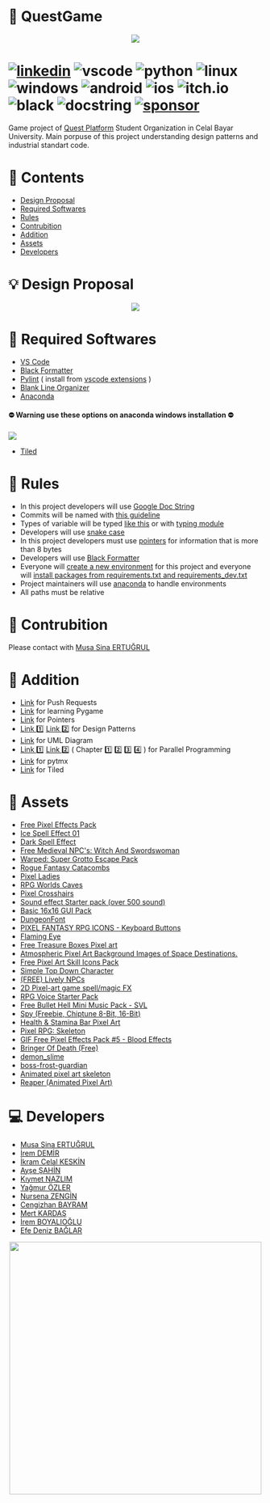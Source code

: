 # :robot: QuestGame

<p align="center">
  <img src="https://github.com/Musa-Sina-Ertugrul/QuestGame/blob/main/.img/quest_logo.png" />
</p>

# [![linkedin](https://img.shields.io/badge/LinkedIn-0077B5?style=for-the-badge&logo=linkedin&logoColor=white)](https://www.linkedin.com/company/quest-platform1) ![vscode](https://img.shields.io/badge/VSCode-0078D4?style=for-the-badge&logo=visual%20studio%20code&logoColor=white) ![python](https://img.shields.io/badge/Python_3.11-FFD43B?style=for-the-badge&logo=python&logoColor=blue) ![linux](https://img.shields.io/badge/Linux-FCC624?style=for-the-badge&logo=linux&logoColor=black) ![windows](https://img.shields.io/badge/Windows-0078D6?style=for-the-badge&logo=windows&logoColor=white) ![android](https://img.shields.io/badge/Android-3DDC84.svg?style=for-the-badge&logo=Android&logoColor=white) ![ios](https://img.shields.io/badge/iOS-000000.svg?style=for-the-badge&logo=iOS&logoColor=white) ![itch.io](https://img.shields.io/badge/Itch.io-FA5C5C?style=for-the-badge&logo=itchdotio&logoColor=white) ![black](https://img.shields.io/badge/code_style_black-000?style=for-the-badge) ![docstring](https://img.shields.io/badge/Google_Doc_String-4285F4.svg?style=for-the-badge&logo=Google&logoColor=white) [![sponsor](https://img.shields.io/badge/GitHub%20Sponsors-EA4AAA.svg?style=for-the-badge&logo=GitHub-Sponsors&logoColor=white)](https://www.patreon.com/QuestPlatform)
Game project of [Quest Platform](https://www.linkedin.com/company/quest-platform1) Student Organization in Celal Bayar University. Main porpuse of this project understanding design patterns and industrial standart code.

# :round_pushpin: Contents
* [Design Proposal](#bulb-design-proposal)
* [Required Softwares](#minidisc-required-softwares)
* [Rules](#scroll-rules)
* [Contrubition](#handshake-contrubition)
* [Addition](#open_book-addition)
* [Assets](#art-assets)
* [Developers](#computer-developers)
# :bulb: Design Proposal

<p align="center">
  <img src="https://github.com/Musa-Sina-Ertugrul/QuestGame/blob/main/.img/QuestGameDesign.png" />
</p>

# :minidisc: Required Softwares
* [VS Code](https://code.visualstudio.com/download)
* [Black Formatter](https://github.com/psf/black)
* [Pylint](https://www.pylint.org/) ( install from [vscode extensions](https://marketplace.visualstudio.com/items?itemName=ms-python.pylint) )
* [Blank Line Organizer](https://marketplace.visualstudio.com/items?itemName=rintoj.blank-line-organizer)
* [Anaconda](https://www.anaconda.com/download)

#### :no_entry: Warning use these options on anaconda windows installation :no_entry:
<p align="left">
  <img src="https://github.com/Musa-Sina-Ertugrul/QuestGame/blob/main/.img/anaconda.png" />
</p>


* [Tiled](https://www.mapeditor.org/)

# :scroll: Rules
* In this project developers will use [Google Doc String](https://sphinxcontrib-napoleon.readthedocs.io/en/latest/example_google.html)
* Commits will be named with [this guideline](https://gist.github.com/tonibardina/9290fbc7d605b4f86919426e614fe692)
* Types of variable will be typed [like this](https://mypy.readthedocs.io/en/stable/cheat_sheet_py3.html) or with [typing module](https://docs.python.org/3/library/typing.html)
* Developers will use [snake case](https://www.pluralsight.com/blog/software-development/programming-naming-conventions-explained#snake-case)
* In this project developers must use [pointers](https://realpython.com/pointers-in-python/) for information that is more than 8 bytes
* Developers will use [Black Formatter](https://github.com/psf/black)
* Everyone will [create a new environment](https://conda.io/projects/conda/en/latest/user-guide/tasks/manage-environments.html) for this project and everyone will [install packages from requirements.txt and requirements_dev.txt](https://note.nkmk.me/en/python-pip-install-requirements/)
* Project maintainers will use [anaconda](https://www.anaconda.com/download) to handle environments
* All paths must be relative

# :handshake: Contrubition
Please contact with [Musa Sina ERTUĞRUL](https://www.linkedin.com/in/musa-sina-ertu%C4%9Frul-922416229/)

# :open_book: Addition
* [Link](https://github.com/firstcontributions/first-contributions) for Push Requests
* [Link](https://www.youtube.com/@ClearCode) for learning Pygame
* [Link](https://realpython.com/pointers-in-python/) for Pointers
* [Link :one:](http://www.javier8a.com/itc/bd1/articulo.pdf) [Link :two:](https://gameprogrammingpatterns.com/contents.html) for Design Patterns 
* [Link](https://www.visual-paradigm.com/guide/uml-unified-modeling-language/uml-class-diagram-tutorial/) for UML Diagram
* [Link :one:](https://www.udemy.com/course/parallel-computing-in-python/?kw=python+paralle&src=sac) [Link :two:](https://docs.google.com/viewer?a=v&pid=sites&srcid=b2JqZWN0bWFnZS5jb218cHJpdmF0ZS10cmFpbmluZ3xneDoyZjU2M2U4NGJiN2M0NWU2) ( Chapter :one: :two: :three: :four: ) for Parallel Programming
* [Link](https://github.com/bitcraft/PyTMX) for pytmx
* [Link](https://www.mapeditor.org/) for Tiled

# :art: Assets
* [Free Pixel Effects Pack](https://xyezawr.itch.io/free)
* [Ice Spell Effect 01](https://pimen.itch.io/ice-spell-effect-01)
* [Dark Spell Effect](https://pimen.itch.io/dark-spell-effect)
* [Free Medieval NPC's: Witch And Swordswoman](https://otsoga.itch.io/free-medieval-npcs-witch-and-swordswoman)
* [Warped: Super Grotto Escape Pack](https://ansimuz.itch.io/super-grotto-escape-pack)
* [Rogue Fantasy Catacombs](https://szadiart.itch.io/rogue-fantasy-catacombs)
* [Pixel Ladies](https://enbermudasart.itch.io/pixel-ladies)
* [RPG Worlds Caves](https://szadiart.itch.io/rpg-worlds-ca)
* [Pixel Crosshairs](https://donut-studio.itch.io/pixel-crosshaires)
* [Sound effect Starter pack (over 500 sound)](https://simon13666.itch.io/sound-starter-pack)
* [Basic 16x16 GUI Pack](https://bruxoart.itch.io/basic-pixel-gui-pack)
* [DungeonFont](https://vrtxrry.itch.io/dungeonfont)
* [PIXEL FANTASY RPG ICONS - Keyboard Buttons](https://cazwolf.itch.io/caz-pixel-keyboard)
* [Flaming Eye](https://pixel-zone.itch.io/flaming-eye)
* [Free Treasure Boxes Pixel art](https://ankousse26.itch.io/free-treasure-boxes-pixel-art)
* [Atmospheric Pixel Art Background Images of Space Destinations.](https://sim-kaart.itch.io/atmospheric-pixel-art-background-images-of-space-destinations)
* [Free Pixel Art Skill Icons Pack](https://quintino-pixels.itch.io/free-pixel-art-skill-icons-pack)
* [Simple Top Down Character](https://immunitys.itch.io/pixel-top-down-character)
* [(FREE) Lively NPCs](https://chierit.itch.io/lively-npcs)
* [2D Pixel-art game spell/magic FX](https://ppeldo.itch.io/2d-pixel-art-game-spellmagic-fx)
* [RPG Voice Starter Pack](https://cicifyre.itch.io/rpg-voice-starter-pack)
* [Free Bullet Hell Mini Music Pack - SVL](https://shononoki.itch.io/bullet-hell-music-pack)
* [Spy (Freebie, Chiptune 8-Bit, 16-Bit)](https://nicolemariet.itch.io/spy-8-bit-16-bit)
* [Health & Stamina Bar Pixel Art](https://gowldev.itch.io/health-stamina-bar-pixel-art)
* [Pixel RPG: Skeleton](https://snoblin.itch.io/pixel-rpg-skeleton-free)
* [GIF Free Pixel Effects Pack #5 - Blood Effects](https://xyezawr.itch.io/gif-free-pixel-effects-pack-5-blood-effects)
* [Bringer Of Death (Free)](https://itch.io/queue/c/3605208/oyun?game_id=980738)
* [demon_slime](https://chierit.itch.io/boss-demon-slime)
* [boss-frost-guardian](https://chierit.itch.io/boss-frost-guardian)
* [Animated pixel art skeleton](https://astrobob.itch.io/animated-pixel-art-skeleton)
* [Reaper (Animated Pixel Art)](https://samuellee.itch.io/reaper-animated-pixel-art)

# :computer: Developers
* [Musa Sina ERTUĞRUL](https://github.com/Musa-Sina-Ertugrul)
* [İrem DEMİR](https://github.com/Iremmd)
* [İkram Celal KESKİN](https://github.com/icelal-kskn)
* [Ayşe ŞAHİN](https://github.com/aysesn)
* [Kıymet NAZLIM](https://github.com/kiymetnazlim)
* [Yağmur ÖZLER](https://github.com/YagmurOzler)
* [Nursena ZENGİN](https://github.com/nursenazengin)
* [Cengizhan BAYRAM](https://github.com/CengizhanBayram)
* [Mert KARDAŞ](https://github.com/MertKardas)
* [İrem BOYALIOĞLU](https://github.com/iremboyalioglu)
* [Efe Deniz BAĞLAR](https://github.com/kanemoda)

<p align="center">
  <img width="500px", height="500px" src="https://github.com/Musa-Sina-Ertugrul/QuestGame/blob/main/.img/quest_catch_phrase.png" />
</p>
